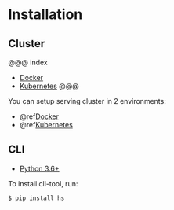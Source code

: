 # Installation 

## Cluster

@@@ index
* [Docker](docker.md)
* [Kubernetes](kubernetes.md)
@@@

You can setup serving cluster in 2 environments: 

* @ref[Docker](docker.md)
* @ref[Kubernetes](kubernetes.md)

## CLI

- [Python 3.6+](https://www.python.org/downloads/)

To install cli-tool, run:

```sh 
$ pip install hs
```
